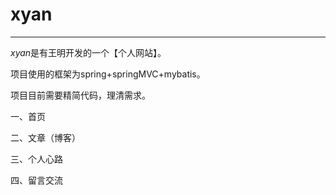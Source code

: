 # xyan

------

*xyan*是有王明开发的一个【个人网站】。

项目使用的框架为spring+springMVC+mybatis。

项目目前需要精简代码，理清需求。

一、首页

二、文章（博客）

三、个人心路

四、留言交流